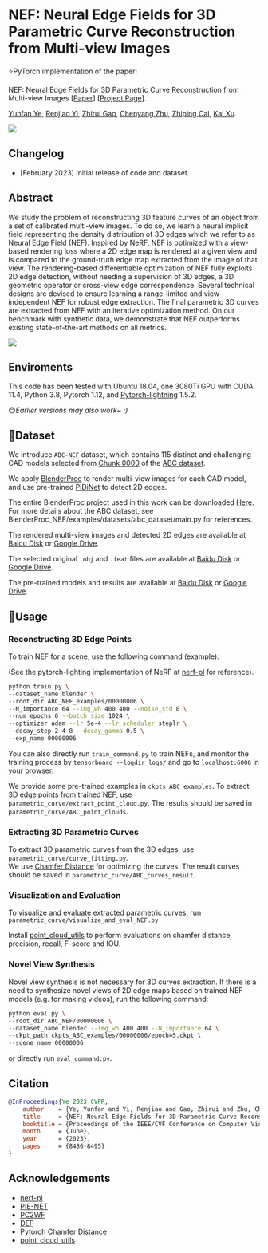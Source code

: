 # NEF: Neural Edge Fields for 3D Parametric Curve Reconstruction from Multi-view Images

:star:PyTorch implementation of the paper:

NEF: Neural Edge Fields for 3D Parametric Curve Reconstruction from Multi-view Images [[Paper](https://openaccess.thecvf.com/content/CVPR2023/papers/Ye_NEF_Neural_Edge_Fields_for_3D_Parametric_Curve_Reconstruction_From_CVPR_2023_paper.pdf)] [[Project Page](https://yunfan1202.github.io/NEF/)].

[Yunfan Ye](https://yunfan1202.github.io), [Renjiao Yi](https://renjiaoyi.github.io/), [Zhirui Gao](), [Chenyang Zhu](http://www.zhuchenyang.net/), [Zhiping Cai](), [Kai Xu](http://kevinkaixu.net/index.html).

![](./figures/teaser.gif)

## Changelog 

* [February 2023] Initial release of code and dataset.


## Abstract

We study the problem of reconstructing 3D feature curves of an object from a set of calibrated multi-view images. To do so, we learn a neural implicit field representing the density distribution of 3D edges which we refer to as Neural Edge Field (NEF). Inspired by NeRF, NEF is optimized with a view-based rendering loss where a 2D edge map is rendered at a given view and is compared to the ground-truth edge map extracted from the image of that view. The rendering-based differentiable optimization of NEF fully exploits 2D edge detection, without needing a supervision of 3D edges, a 3D geometric operator or cross-view edge correspondence. Several technical designs are devised to ensure learning a range-limited and view-independent NEF for robust edge extraction. The final parametric 3D curves are extracted from NEF with an iterative optimization method. On our benchmark with synthetic data, we demonstrate that NEF outperforms existing state-of-the-art methods on all metrics.

![](./figures/teaser.png)

## Enviroments
This code has been tested with Ubuntu 18.04, one 3080Ti GPU with CUDA 11.4, Python 3.8, Pytorch 1.12, and [Pytorch-lightning](https://github.com/Lightning-AI/lightning) 1.5.2.

:blush:*Earlier versions may also work~ :)*

## :evergreen_tree:Dataset

We introduce `ABC-NEF` dataset, which contains 115 distinct and challenging CAD models selected from [Chunk 0000](https://archive.nyu.edu/handle/2451/44309) of the [ABC dataset](https://archive.nyu.edu/handle/2451/43778).

We apply [BlenderProc](https://github.com/DLR-RM/BlenderProc) to render multi-view images for each CAD model, and use pre-trained [PiDiNet](https://github.com/zhuoinoulu/pidinet) to detect 2D edges.

The entire BlenderProc project used in this work can be downloaded [Here](https://drive.google.com/file/d/155rPkcJyBGRnyrG4Fu5mLAcTWCFTM8Ue/view). For more details about the ABC dataset, see BlenderProc_NEF/examples/datasets/abc_dataset/main.py for references.

The rendered multi-view images and detected 2D edges are available at [Baidu Disk](https://pan.baidu.com/s/1c-UMN_rN5v_sVtJSqHeVPw?pwd=zapt) or [Google Drive](https://drive.google.com/file/d/1U8wbq28165SwPHVxUrFIcan4iHM8jD_7/view?usp=share_link).

The selected original `.obj` and `.feat` files are available at [Baidu Disk](https://pan.baidu.com/s/1EcZuBj1y3lOsLJ4eMkEMBw?pwd=5nq6 ) or [Google Drive](https://drive.google.com/file/d/1DmDi0QdfwZodXWXA-Nv8WRfTlBnIPsMO/view?usp=share_link).

The pre-trained models and results are available at [Baidu Disk](https://pan.baidu.com/s/12h0y9n2d76FUJoP4Dt6ZVw?pwd=mcmm) or [Google Drive](https://drive.google.com/drive/folders/1b8lvF7H_fq9kNydQc5uCbDiv0qMdTIOb?usp=share_link). 

## :punch:Usage
### Reconstructing 3D Edge Points
To train NEF for a scene, use the following command (example):

(See the pytorch-lighting implementation of NeRF at [nerf-pl](https://github.com/kwea123/nerf_pl) for reference).
```bash
python train.py \
--dataset_name blender \
--root_dir ABC_NEF_examples/00000006 \
--N_importance 64 --img_wh 400 400 --noise_std 0 \
--num_epochs 6 --batch_size 1024 \
--optimizer adam --lr 5e-4 --lr_scheduler steplr \
--decay_step 2 4 8 --decay_gamma 0.5 \
--exp_name 00000006
```
You can also directly run `train_command.py` to train NEFs, and monitor the training process by `tensorboard --logdir logs/` and go to `localhost:6006` in your browser.

We provide some pre-trained examples in `ckpts_ABC_examples`. To extract 3D edge points from trained NEF, use `parametric_curve/extract_point_cloud.py`. The results should be saved in `parametric_curve/ABC_point_clouds`.


### Extracting 3D Parametric Curves

To extract 3D parametric curves from the 3D edges, use `parametric_curve/curve_fitting.py`.  
We use [Chamfer Distance](https://github.com/ThibaultGROUEIX/ChamferDistancePytorch) for optimizing the curves. The result curves should be saved in `parametric_curve/ABC_curves_result`.

### Visualization and Evaluation

To visualize and evaluate extracted parametric curves, run `parametric_curve/visualize_and_eval_NEF.py`

Install [point_cloud_utils](https://github.com/fwilliams/point-cloud-utils) to perform evaluations on chamfer distance, precision, recall, F-score and IOU.

### Novel View Synthesis

Novel view synthesis is not necessary for 3D curves extraction. If there is a need to synthesize novel views of 2D edge maps based on trained NEF models (e.g. for making videos), run the following command:

```bash
python eval.py \
--root_dir ABC_NEF/00000006 \
--dataset_name blender --img_wh 400 400 --N_importance 64 \
--ckpt_path ckpts_ABC_examples/00000006/epoch=5.ckpt \
--scene_name 00000006
```
or directly run `eval_command.py`.
## Citation

```bibtex
@InProceedings{Ye_2023_CVPR,
    author    = {Ye, Yunfan and Yi, Renjiao and Gao, Zhirui and Zhu, Chenyang and Cai, Zhiping and Xu, Kai},
    title     = {NEF: Neural Edge Fields for 3D Parametric Curve Reconstruction From Multi-View Images},
    booktitle = {Proceedings of the IEEE/CVF Conference on Computer Vision and Pattern Recognition (CVPR)},
    month     = {June},
    year      = {2023},
    pages     = {8486-8495}
}
```

## Acknowledgements

- [nerf-pl](https://github.com/kwea123/nerf_pl)
- [PIE-NET](https://github.com/wangxiaogang866/PIE-NET)
- [PC2WF](https://github.com/YujiaLiu76/PC2WF)
- [DEF](https://github.com/artonson/def)
- [Pytorch Chamfer Distance](https://github.com/ThibaultGROUEIX/ChamferDistancePytorch)
- [point_cloud_utils](https://github.com/fwilliams/point-cloud-utils)
